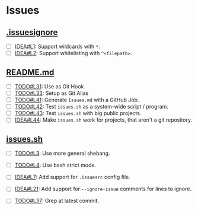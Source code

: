 # Issues

## [.issuesignore](.issuesignore)

- [ ] [IDEA#L1](.issuesignore#L1): Support wildcards with `*`.
- [ ] [IDEA#L2](.issuesignore#L2): Support whitelisting with `^<filepath>`.

## [README.md](README.md)

- [ ] [TODO#L31](README.md#L31): Use as Git Hook
- [ ] [TODO#L33](README.md#L33): Setup as Git Alias
- [ ] [TODO#L41](README.md#L41): Generate `Issues.md` with a GitHub Job.
- [ ] [TODO#L42](README.md#L42): Test `issues.sh` as a system-wide script / program.
- [ ] [TODO#L43](README.md#L43): Test `issues.sh` with big public projects.
- [ ] [IDEA#L44](README.md#L44): Make `issues.sh` work for projects, that aren't a git repository.

## [issues.sh](issues.sh)

- [ ] [TODO#L3](issues.sh#L3): Use more general shebang.
- [ ] [TODO#L4](issues.sh#L4): Use bash strict mode.
- [ ] [IDEA#L7](issues.sh#L7): Add support for `.issuesrc` config file.
- [ ] [IDEA#L21](issues.sh#L21): Add support for `--ignore-issue` comments for lines to ignore.
- [ ] [TODO#L37](issues.sh#L37): Grep at latest commit.

